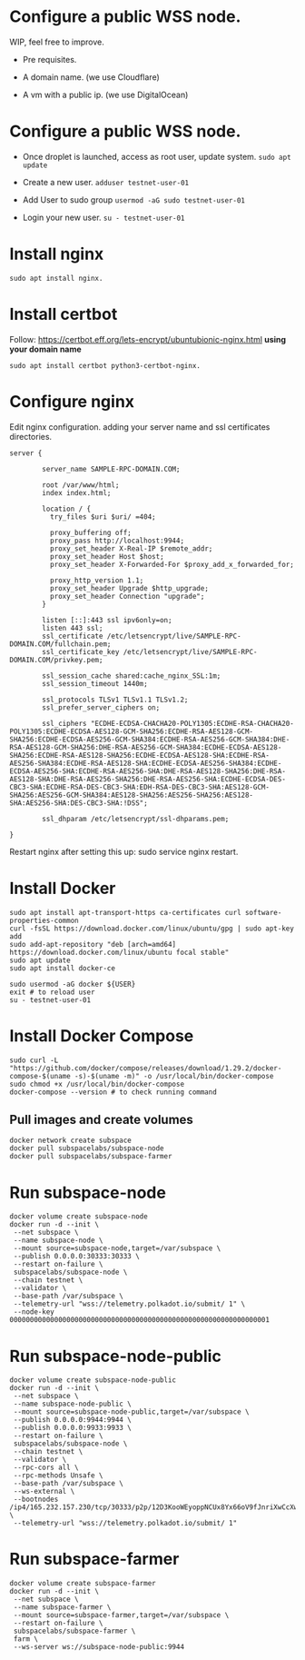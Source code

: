 # Configure a public WSS node.

WIP, feel free to improve.

- Pre requisites.

- A domain name. (we use Cloudflare)
- A vm with a public ip. (we use DigitalOcean)

# Configure a public WSS node.

- Once droplet is launched, access as root user, update system.
  `sudo apt update`

- Create a new user.
  `adduser testnet-user-01`

- Add User to sudo group
  `usermod -aG sudo testnet-user-01`

- Login your new user.
  `su - testnet-user-01`

# Install nginx

`sudo apt install nginx.`

# Install certbot

Follow: https://certbot.eff.org/lets-encrypt/ubuntubionic-nginx.html **using your domain name**

`sudo apt install certbot python3-certbot-nginx.`

# Configure nginx

Edit nginx configuration. adding your server name and ssl certificates directories.

```
server {

        server_name SAMPLE-RPC-DOMAIN.COM;

        root /var/www/html;
        index index.html;

        location / {
          try_files $uri $uri/ =404;

          proxy_buffering off;
          proxy_pass http://localhost:9944;
          proxy_set_header X-Real-IP $remote_addr;
          proxy_set_header Host $host;
          proxy_set_header X-Forwarded-For $proxy_add_x_forwarded_for;

          proxy_http_version 1.1;
          proxy_set_header Upgrade $http_upgrade;
          proxy_set_header Connection "upgrade";
        }

        listen [::]:443 ssl ipv6only=on;
        listen 443 ssl;
        ssl_certificate /etc/letsencrypt/live/SAMPLE-RPC-DOMAIN.COM/fullchain.pem;
        ssl_certificate_key /etc/letsencrypt/live/SAMPLE-RPC-DOMAIN.COM/privkey.pem;

        ssl_session_cache shared:cache_nginx_SSL:1m;
        ssl_session_timeout 1440m;

        ssl_protocols TLSv1 TLSv1.1 TLSv1.2;
        ssl_prefer_server_ciphers on;

        ssl_ciphers "ECDHE-ECDSA-CHACHA20-POLY1305:ECDHE-RSA-CHACHA20-POLY1305:ECDHE-ECDSA-AES128-GCM-SHA256:ECDHE-RSA-AES128-GCM-SHA256:ECDHE-ECDSA-AES256-GCM-SHA384:ECDHE-RSA-AES256-GCM-SHA384:DHE-RSA-AES128-GCM-SHA256:DHE-RSA-AES256-GCM-SHA384:ECDHE-ECDSA-AES128-SHA256:ECDHE-RSA-AES128-SHA256:ECDHE-ECDSA-AES128-SHA:ECDHE-RSA-AES256-SHA384:ECDHE-RSA-AES128-SHA:ECDHE-ECDSA-AES256-SHA384:ECDHE-ECDSA-AES256-SHA:ECDHE-RSA-AES256-SHA:DHE-RSA-AES128-SHA256:DHE-RSA-AES128-SHA:DHE-RSA-AES256-SHA256:DHE-RSA-AES256-SHA:ECDHE-ECDSA-DES-CBC3-SHA:ECDHE-RSA-DES-CBC3-SHA:EDH-RSA-DES-CBC3-SHA:AES128-GCM-SHA256:AES256-GCM-SHA384:AES128-SHA256:AES256-SHA256:AES128-SHA:AES256-SHA:DES-CBC3-SHA:!DSS";

        ssl_dhparam /etc/letsencrypt/ssl-dhparams.pem;

}
```

Restart nginx after setting this up: sudo service nginx restart.

# Install Docker

```
sudo apt install apt-transport-https ca-certificates curl software-properties-common
curl -fsSL https://download.docker.com/linux/ubuntu/gpg | sudo apt-key add
sudo add-apt-repository "deb [arch=amd64] https://download.docker.com/linux/ubuntu focal stable"
sudo apt update
sudo apt install docker-ce
```

```
sudo usermod -aG docker ${USER}
exit # to reload user
su - testnet-user-01
```

# Install Docker Compose

```
sudo curl -L "https://github.com/docker/compose/releases/download/1.29.2/docker-compose-$(uname -s)-$(uname -m)" -o /usr/local/bin/docker-compose
sudo chmod +x /usr/local/bin/docker-compose
docker-compose --version # to check running command
```

## Pull images and create volumes

```
docker network create subspace
docker pull subspacelabs/subspace-node
docker pull subspacelabs/subspace-farmer
```

# Run subspace-node

```
docker volume create subspace-node
docker run -d --init \
 --net subspace \
 --name subspace-node \
 --mount source=subspace-node,target=/var/subspace \
 --publish 0.0.0.0:30333:30333 \
 --restart on-failure \
 subspacelabs/subspace-node \
 --chain testnet \
 --validator \
 --base-path /var/subspace \
 --telemetry-url "wss://telemetry.polkadot.io/submit/ 1" \
 --node-key 0000000000000000000000000000000000000000000000000000000000000001
```

# Run subspace-node-public

```
docker volume create subspace-node-public
docker run -d --init \
 --net subspace \
 --name subspace-node-public \
 --mount source=subspace-node-public,target=/var/subspace \
 --publish 0.0.0.0:9944:9944 \
 --publish 0.0.0.0:9933:9933 \
 --restart on-failure \
 subspacelabs/subspace-node \
 --chain testnet \
 --validator \
 --rpc-cors all \
 --rpc-methods Unsafe \
 --base-path /var/subspace \
 --ws-external \
 --bootnodes /ip4/165.232.157.230/tcp/30333/p2p/12D3KooWEyoppNCUx8Yx66oV9fJnriXwCcXwDDUA2kj6vnc6iDEp \
 --telemetry-url "wss://telemetry.polkadot.io/submit/ 1"
```

# Run subspace-farmer

```
docker volume create subspace-farmer
docker run -d --init \
 --net subspace \
 --name subspace-farmer \
 --mount source=subspace-farmer,target=/var/subspace \
 --restart on-failure \
 subspacelabs/subspace-farmer \
 farm \
 --ws-server ws://subspace-node-public:9944
```
